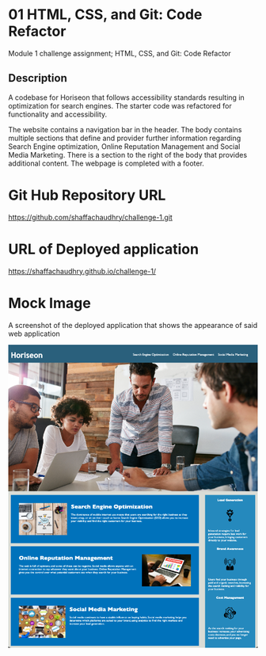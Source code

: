 # 01 HTML, CSS, and Git: Code Refactor
Module 1 challenge assignment; HTML, CSS, and Git: Code Refactor
## Description
A codebase for Horiseon that follows accessibility standards resulting in optimization for search engines. The starter code was refactored for functionality and accessibility. 

The website contains a navigation bar in the header. The body contains multiple sections that define and provider further information regarding Search Engine optimization, Online Reputation Management and Social Media Marketing. There is a section to the right of the body that provides additional content. The webpage is completed with a footer. 

# Git Hub Repository URL

https://github.com/shaffachaudhry/challenge-1.git

# URL of Deployed application

https://shaffachaudhry.github.io/challenge-1/

# Mock Image
A screenshot of the deployed application that shows the appearance of said web application

![The Horiseon webpage includes a navigation bar, a header image, and cards with text and images at the bottom of the page.](./Develop/assets/deployed-application.png)
